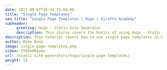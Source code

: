 ```yaml
---
date: 2017-09-07T20:24:15-04:00
title: "Single Page Templates"
seo_title: "Single Page Templates | Hugo | Giraffe Academy"
subheader:
     greeting: Hugo - Static Site Generator
     description: This course covers the basics of using Hugo - Static Site Generator. Work your way through the articles and we'll teach you everything you need to know to create a professional and scalable website or blog!
description: This tutorial covers how to use single page templates in Hugo -  Static Site Generator.
author: Mike Dane
image: single-page-templates.png
video: ZYQ5k0RQzmo
url: /static-site-generators/hugo/single-page-templates/
weight: 13
---
```

